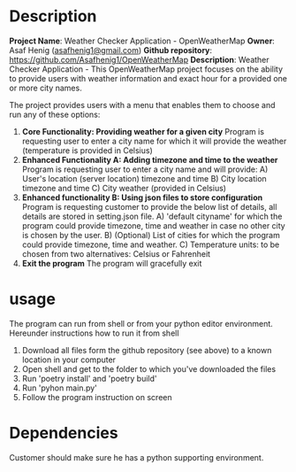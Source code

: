 # Description

**Project Name**:      Weather Checker Application - OpenWeatherMap
**Owner**:             Asaf Henig (asafhenig1@gmail.com)
**Github repository**: https://github.com/Asafhenig1/OpenWeatherMap
**Description**: Weather Checker Application - This OpenWeatherMap project focuses on the ability to provide users 
with weather information and exact hour for a provided one or more city names.


The project provides users with a menu that enables them to choose and run any of these options: 
1) **Core Functionality: Providing weather for a given city**
   Program is requesting user to enter a city name for which it will provide the weather (temperature is provided in Celsius)
2) **Enhanced Functionality A: Adding timezone and time to  the weather**
   Program is requesting user to enter a city name and will provide:
   A) User's location (server location) timezone and time
   B) City location timezone and time
   C) City weather (provided in Celsius)
3) **Enhanced functionality B: Using json files to store configuration**
   Program is requesting customer to provide the below list of details, all details are stored in setting.json file.
   A) 'default cityname' for which the program could provide timezone, time and weather in case no other city is chosen by the user.
   B) (Optional) List of cities for which the program could provide timezone, time and weather. 
   C) Temperature units: to be chosen from two alternatives: Celsius or Fahrenheit
4) **Exit the program**
   The program will gracefully exit

# usage
The program can run from shell or from your python editor environment.
Hereunder instructions how to run it from shell

1) Download all files form the github repository (see above) to a known location in your computer
2) Open shell and get to the folder to which you've downloaded the files
3) Run 'poetry install' and 'poetry build'
4) Run 'pyhon main.py'
5) Follow the program instruction on screen 

# Dependencies
Customer should make sure he has a python supporting environment.
